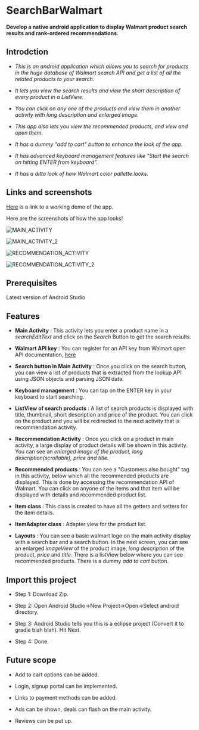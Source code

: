 # **SearchBarWalmart**

**Develop a native android application to display Walmart product search results and rank-ordered recommendations.**

## Introdction

- _This is an android application which allows you to search for products in the huge database of Walmart search API and get a list of all the related products to your search._

- _It lets you view the search results and view the short description of every product in a ListView._

- _You can click on any one of the products and view them in another activity with long description and enlarged image._

- _This app also lets you view the recommended products, and view and open them._

- _It has a dummy "add to cart" button to enhance the look of the app._

- _It has advanced keyboard management features like "Start the search on hitting ENTER from keyboard"._

- _It has a ditto look of how Walmart color pallette looks._

## Links and screenshots
[Here](https://drive.google.com/open?id=1TkXArptWCQGkRaKiVPJSP-InNE_AKsFd) is a link to a working demo of the app.



Here are the screenshots of how the app looks!

![MAIN_ACTIVITY](Screenshot_1533581015.png)

![MAIN_ACTIVITY_2](Screenshot_1533581026.png)

![RECOMMENDATION_ACTIVITY](Screenshot_1533581034.png)

![RECOMMENDATION_ACTIVITY_2](Screenshot_1533581038.png)

## Prerequisites
Latest version of Android Studio

## Features
- **Main Activity** : This activity lets you enter a product name in a _searchEditText_ and click on the _Search_ Button to get the search results.

- **Walmart API key** : You can register for an API key from Walmart open API documentation, [here](https://developer.walmartlabs.com/)

- **Search button in Main Activity** : Once you click on the search button, you can view a list of products that is extracted from the lookup API using JSON objects and parsing JSON data.

- **Keyboard management** : You can tap on the ENTER key in your keyboard to start searching.

- **ListView of search products** : A list of search products is displayed with title, thumbnail, short description and price of the product. You can click on the product and you will be redirected to the next activity that is recommendation activity.

- **Recommendation Activity** : Once you click on a product in main activity, a large display of product details will be shown in this activity. You can see an _enlarged image of the product, long description(scrollable), price and title._

- **Recommended products** : You can see a "Customers also bought" tag in this activity, below which all the recommended products are displayed. This is done by accessing the recommendation API of Walmart. You can click on anyone of the items and that item will be displayed with details and recommended product list.

- **Item class** : This class is created to have all the getters and setters for the item details.

- **ItemAdapter class** : Adapter view for the product list.

- **Layouts** : You can see a basic walmart logo on the main activity display with a search bar and a search button. In the next screen, you can see an enlarged _imageView_ of the product image, _long description_ of the product, _price_ and _title_. There is a listView below where you can see recommended products. There is a dummy _add to cart_ button.

## Import this project

- Step 1: Download Zip. 

- Step 2: Open Android Studio->New Project->Open->Select android directory.

- Step 3: Android Studio tells you this is a eclipse project (Convert it to gradle blah blah). Hit Next. 

- Step 4: Done.

## Future scope

- Add to cart options can be added.

- Login, signup portal can be implemented.

- Links to payment methods can be added.

- Ads can be shown, deals can flash on the main activity.

- Reviews can be put up.

